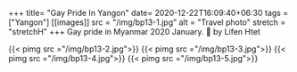 +++
title= "Gay Pride In Yangon"
date= 2020-12-22T16:09:40+06:30
tags  = ["Yangon"]
[[images]]
  src  = "/img/bp13-1.jpg"
  alt  = "Travel photo"
  stretch = "stretchH"
+++
Gay pride in Myanmar 2020 January.
📸 by Lifen Htet

<!--more-->
{{< pimg src ="/img/bp13-2.jpg">}}
{{< pimg src ="/img/bp13-3.jpg">}}
{{< pimg src ="/img/bp13-4.jpg">}}
{{< pimg src ="/img/bp13-5.jpg">}}

